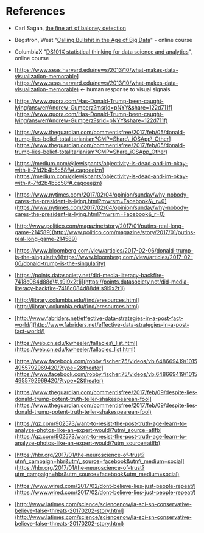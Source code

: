 # References

* Carl Sagan, [the fine art of baloney detection](http://www.inf.fu-berlin.de/lehre/pmo/eng/Sagan-Baloney.pdf)
* Begstron, West "[Calling Bullshit in the Age of Big Data](http://callingbullshit.org/syllabus.html)" - online course
* ColumbiaX "[DS101X statistical thinking for data science and analytics](https://courses.edx.org/courses/course-v1:ColumbiaX+DS101X+1T2016/courseware/07958a5e121d4b93a09f06b0b65c3eca/de776b3078614873aebfd0cc7727b304/)", online course
* [https://www.seas.harvard.edu/news/2013/10/what-makes-data-visualization-memorable](https://www.seas.harvard.edu/news/2013/10/what-makes-data-visualization-memorable) &lt;- human response to visual signals
* [https://www.quora.com/Has-Donald-Trump-been-caught-lying/answer/Andrew-Gumperz?msrid=pNYY&share=122d711f](https://www.quora.com/Has-Donald-Trump-been-caught-lying/answer/Andrew-Gumperz?srid=pNYY&share=122d711f)
* [https://www.theguardian.com/commentisfree/2017/feb/05/donald-trump-lies-belief-totalitarianism?CMP=Share\_iOSApp\_Other](https://www.theguardian.com/commentisfree/2017/feb/05/donald-trump-lies-belief-totalitarianism?CMP=Share_iOSApp_Other)
* [https://medium.com/@lewispants/objectivity-is-dead-and-im-okay-with-it-7fd2b4b5c58f\#.cagoeejzn](https://medium.com/@lewispants/objectivity-is-dead-and-im-okay-with-it-7fd2b4b5c58f#.cagoeejzn)
* [https://www.nytimes.com/2017/02/04/opinion/sunday/why-nobody-cares-the-president-is-lying.html?mwrsm=Facebook&\_r=0](https://www.nytimes.com/2017/02/04/opinion/sunday/why-nobody-cares-the-president-is-lying.html?mwrsm=Facebook&_r=0)
* [http://www.politico.com/magazine/story/2017/01/putins-real-long-game-214589](http://www.politico.com/magazine/story/2017/01/putins-real-long-game-214589)
* [https://www.bloomberg.com/view/articles/2017-02-06/donald-trump-is-the-singularity](https://www.bloomberg.com/view/articles/2017-02-06/donald-trump-is-the-singularity)
* [https://points.datasociety.net/did-media-literacy-backfire-7418c084d88d\#.s9l9x2t1i](https://points.datasociety.net/did-media-literacy-backfire-7418c084d88d#.s9l9x2t1i)
* [http://library.columbia.edu/find/eresources.html](http://library.columbia.edu/find/eresources.html)
* [http://www.fabriders.net/effective-data-strategies-in-a-post-fact-world/](http://www.fabriders.net/effective-data-strategies-in-a-post-fact-world/)
* [https://web.cn.edu/kwheeler/fallacies\_list.html](https://web.cn.edu/kwheeler/fallacies_list.html)
* [https://www.facebook.com/robby.fischer.75/videos/vb.648669419/10154955792969420/?type=2&theater](https://www.facebook.com/robby.fischer.75/videos/vb.648669419/10154955792969420/?type=2&theater)

* [https://www.theguardian.com/commentisfree/2017/feb/09/despite-lies-donald-trump-potent-truth-teller-shakespearean-fool](https://www.theguardian.com/commentisfree/2017/feb/09/despite-lies-donald-trump-potent-truth-teller-shakespearean-fool)

* [https://qz.com/902573/want-to-resist-the-post-truth-age-learn-to-analyze-photos-like-an-expert-would/?utm\_source=atlfb](https://qz.com/902573/want-to-resist-the-post-truth-age-learn-to-analyze-photos-like-an-expert-would/?utm_source=atlfb)

* [https://hbr.org/2017/01/the-neuroscience-of-trust?utm\_campaign=hbr&utm\_source=facebook&utm\_medium=social](https://hbr.org/2017/01/the-neuroscience-of-trust?utm_campaign=hbr&utm_source=facebook&utm_medium=social)

* [https://www.wired.com/2017/02/dont-believe-lies-just-people-repeat/](https://www.wired.com/2017/02/dont-believe-lies-just-people-repeat/)

* [http://www.latimes.com/science/sciencenow/la-sci-sn-conservative-believe-false-threats-20170202-story.html](http://www.latimes.com/science/sciencenow/la-sci-sn-conservative-believe-false-threats-20170202-story.html)

  

  





